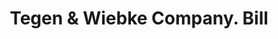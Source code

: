---
doi: 10.7916/D8MP6F96
date_other: '1890'
date_other_textual: 1890-1899
form: printed ephemera
genre:
- Invoices
name:
- Tegen & Wiebke Company
object_in_context_url: https://biggert.cul.columbia.edu/items/view/ave_biggert_00815
subject_hierarchical_geographic:
- Newark, New Jersey, United States
subject_name:
- Tegen & Wiebke Company
title: Tegen & Wiebke Company. Bill
sort_title: Tegen & Wiebke Company. Bill
call_number: ave_biggert_00815
coordinates:
- 40.72422,-74.172574
pid: ave_biggert_00815
identifiers: ave_biggert_00815
canvas_id: ldpd:396087
permalink: "/items/ave_biggert_00815/"
layout: iiif-image-page
---